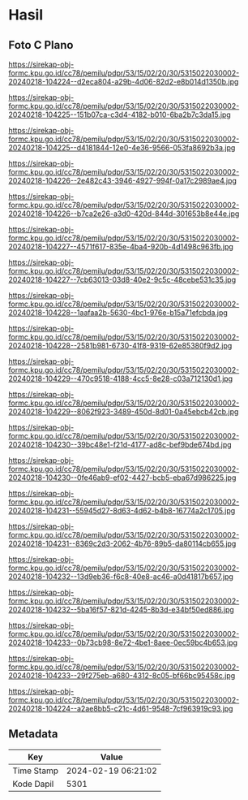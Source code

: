 # Hasil

## Foto C Plano

https://sirekap-obj-formc.kpu.go.id/cc78/pemilu/pdpr/53/15/02/20/30/5315022030002-20240218-104224--d2eca804-a29b-4d06-82d2-e8b014d1350b.jpg

https://sirekap-obj-formc.kpu.go.id/cc78/pemilu/pdpr/53/15/02/20/30/5315022030002-20240218-104225--151b07ca-c3d4-4182-b010-6ba2b7c3da15.jpg

https://sirekap-obj-formc.kpu.go.id/cc78/pemilu/pdpr/53/15/02/20/30/5315022030002-20240218-104225--d4181844-12e0-4e36-9566-053fa8692b3a.jpg

https://sirekap-obj-formc.kpu.go.id/cc78/pemilu/pdpr/53/15/02/20/30/5315022030002-20240218-104226--2e482c43-3946-4927-994f-0a17c2989ae4.jpg

https://sirekap-obj-formc.kpu.go.id/cc78/pemilu/pdpr/53/15/02/20/30/5315022030002-20240218-104226--b7ca2e26-a3d0-420d-844d-301653b8e44e.jpg

https://sirekap-obj-formc.kpu.go.id/cc78/pemilu/pdpr/53/15/02/20/30/5315022030002-20240218-104227--4571f617-835e-4ba4-920b-4d1498c963fb.jpg

https://sirekap-obj-formc.kpu.go.id/cc78/pemilu/pdpr/53/15/02/20/30/5315022030002-20240218-104227--7cb63013-03d8-40e2-9c5c-48cebe531c35.jpg

https://sirekap-obj-formc.kpu.go.id/cc78/pemilu/pdpr/53/15/02/20/30/5315022030002-20240218-104228--1aafaa2b-5630-4bc1-976e-b15a71efcbda.jpg

https://sirekap-obj-formc.kpu.go.id/cc78/pemilu/pdpr/53/15/02/20/30/5315022030002-20240218-104228--2581b981-6730-41f8-9319-62e85380f9d2.jpg

https://sirekap-obj-formc.kpu.go.id/cc78/pemilu/pdpr/53/15/02/20/30/5315022030002-20240218-104229--470c9518-4188-4cc5-8e28-c03a712130d1.jpg

https://sirekap-obj-formc.kpu.go.id/cc78/pemilu/pdpr/53/15/02/20/30/5315022030002-20240218-104229--8062f923-3489-450d-8d01-0a45ebcb42cb.jpg

https://sirekap-obj-formc.kpu.go.id/cc78/pemilu/pdpr/53/15/02/20/30/5315022030002-20240218-104230--39bc48e1-f21d-4177-ad8c-bef9bde674bd.jpg

https://sirekap-obj-formc.kpu.go.id/cc78/pemilu/pdpr/53/15/02/20/30/5315022030002-20240218-104230--0fe46ab9-ef02-4427-bcb5-eba67d986225.jpg

https://sirekap-obj-formc.kpu.go.id/cc78/pemilu/pdpr/53/15/02/20/30/5315022030002-20240218-104231--55945d27-8d63-4d62-b4b8-16774a2c1705.jpg

https://sirekap-obj-formc.kpu.go.id/cc78/pemilu/pdpr/53/15/02/20/30/5315022030002-20240218-104231--8369c2d3-2062-4b76-89b5-da80114cb655.jpg

https://sirekap-obj-formc.kpu.go.id/cc78/pemilu/pdpr/53/15/02/20/30/5315022030002-20240218-104232--13d9eb36-f6c8-40e8-ac46-a0d41817b657.jpg

https://sirekap-obj-formc.kpu.go.id/cc78/pemilu/pdpr/53/15/02/20/30/5315022030002-20240218-104232--5ba16f57-821d-4245-8b3d-e34bf50ed886.jpg

https://sirekap-obj-formc.kpu.go.id/cc78/pemilu/pdpr/53/15/02/20/30/5315022030002-20240218-104233--0b73cb98-8e72-4be1-8aee-0ec59bc4b653.jpg

https://sirekap-obj-formc.kpu.go.id/cc78/pemilu/pdpr/53/15/02/20/30/5315022030002-20240218-104233--29f275eb-a680-4312-8c05-bf66bc95458c.jpg

https://sirekap-obj-formc.kpu.go.id/cc78/pemilu/pdpr/53/15/02/20/30/5315022030002-20240218-104224--a2ae8bb5-c21c-4d61-9548-7cf963919c93.jpg


## Metadata

| Key        | Value               |
| ---------- | ------------------- |
| Time Stamp | 2024-02-19 06:21:02 |
| Kode Dapil | 5301                |



